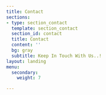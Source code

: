 ```yaml
---
title: Contact
sections:
- type: section_contact
  template: section_contact
  section_id: contact
  title: Contact
  content: ''
  bg: gray
  subtitle: Keep In Touch With Us..!
layout: landing
menu:
  secondary:
    weight: 7

---
```

